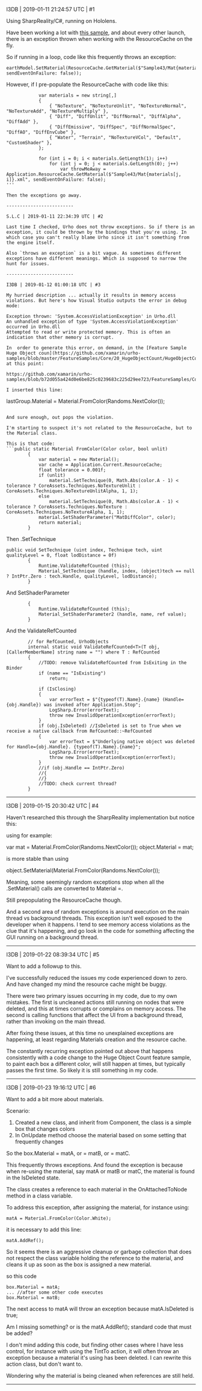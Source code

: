 I3DB | 2019-01-11 21:24:57 UTC | #1

Using SharpReality/C#, running on Hololens.

Have been working a lot with [this sample](https://github.com/xamarin/urho-samples/tree/master/FeatureSamples/Core/43_BasicTechniques), and about every other launch, there is an exception thrown when working with the ResourceCache on the fly.

So if running in a loop, code like this frequently throws an exception:
```
earthModel.SetMaterial(ResourceCache.GetMaterial($"Sample43/Mat{material}.xml", sendEventOnFailure: false));
```

However, if I pre-populate the ResourceCache with code like this:
```
            var materials = new string[,]
            {
                { "NoTexture", "NoTextureUnlit", "NoTextureNormal", "NoTextureAdd", "NoTextureMultiply" },
                { "Diff", "DiffUnlit", "DiffNormal", "DiffAlpha", "DiffAdd" },
                { "DiffEmissive", "DiffSpec", "DiffNormalSpec", "DiffAO", "DiffEnvCube" },
                { "Water", "Terrain", "NoTextureVCol", "Default", "CustomShader" },
            };

            for (int i = 0; i < materials.GetLength(1); i++)
                for (int j = 0; j < materials.GetLength(0); j++)
                    var throwMeAway = Application.ResourceCache.GetMaterial($"Sample43/Mat{materials[j, i]}.xml", sendEventOnFailure: false);
'''

Then the exceptions go away.

-------------------------

S.L.C | 2019-01-11 22:34:39 UTC | #2

Last time I checked, Urho does not throw exceptions. So if there is an exception, it could be thrown by the bindings that you're using. In which case you can't really blame Urho since it isn't something from the engine itself.

Also `throws an exception` is a bit vague. As sometimes different exceptions have different meanings. Which is supposed to narrow the hunt for issues.

-------------------------

I3DB | 2019-01-12 01:00:18 UTC | #3

My hurried description ... actually it results in memory access violations. But here's how Visual Studio outputs the error in debug mode:

Exception thrown: 'System.AccessViolationException' in Urho.dll
An unhandled exception of type 'System.AccessViolationException' occurred in Urho.dll
Attempted to read or write protected memory. This is often an indication that other memory is corrupt.

In  order to generate this error, on demand, in the [Feature Sample Huge Object coun](https://github.com/xamarin/urho-samples/blob/master/FeatureSamples/Core/20_HugeObjectCount/HugeObjectCount.cs)t,  at this point:

https://github.com/xamarin/urho-samples/blob/b72d055a424d0e6be825c0239683c225d29ee723/FeatureSamples/Core/20_HugeObjectCount/HugeObjectCount.cs#L157

I inserted this line:
```
lastGroup.Material = Material.FromColor(Randoms.NextColor());
```

And sure enough, out pops the violation.

I'm starting to suspect it's not related to the ResourceCache, but to the Material class.

This is that code:
```public static Material FromColor(Color color, bool unlit)
		{
			var material = new Material();
			var cache = Application.Current.ResourceCache;
			float tolerance = 0.001f;
			if (unlit)
				material.SetTechnique(0, Math.Abs(color.A - 1) < tolerance ? CoreAssets.Techniques.NoTextureUnlit : CoreAssets.Techniques.NoTextureUnlitAlpha, 1, 1);
			else
				material.SetTechnique(0, Math.Abs(color.A - 1) < tolerance ? CoreAssets.Techniques.NoTexture : CoreAssets.Techniques.NoTextureAlpha, 1, 1);
			material.SetShaderParameter("MatDiffColor", color);
			return material;
		}
```

Then .SetTechnique
```
public void SetTechnique (uint index, Technique tech, uint qualityLevel = 0, float lodDistance = 0f)
		{
			Runtime.ValidateRefCounted (this);
			Material_SetTechnique (handle, index, (object)tech == null ? IntPtr.Zero : tech.Handle, qualityLevel, lodDistance);
		}
```
And SetShaderParameter
```public void SetShaderParameter (string name, Color value)
		{
			Runtime.ValidateRefCounted (this);
			Material_SetShaderParameter2 (handle, name, ref value);
		}
```

And the ValidateRefCounted
```
		// for RefCounted, UrhoObjects
		internal static void ValidateRefCounted<T>(T obj, [CallerMemberName] string name = "") where T : RefCounted
		{
			//TODO: remove ValidateRefCounted from IsExiting in the Binder
			if (name == "IsExisting")
				return;

			if (IsClosing)
			{
				var errorText = $"{typeof(T).Name}.{name} (Handle={obj.Handle}) was invoked after Application.Stop";
				LogSharp.Error(errorText);
				throw new InvalidOperationException(errorText);
			}
			if (obj.IsDeleted) //IsDeleted is set to True when we receive a native callback from RefCounted::~RefCounted
			{
				var errorText = $"Underlying native object was deleted for Handle={obj.Handle}. {typeof(T).Name}.{name}";
				LogSharp.Error(errorText);
				throw new InvalidOperationException(errorText);
			}
			//if (obj.Handle == IntPtr.Zero)
			//{
			//}
			//TODO: check current thread?
		}
```

-------------------------

I3DB | 2019-01-15 20:30:42 UTC | #4

Haven't researched this through the SharpReality implementation but notice this:

using for example:

var mat = Material.FromColor(Randoms.NextColor());
object.Material = mat;

is more stable than using

object.SetMaterial(Material.FromColor(Randoms.NextColor());

Meaning, some seemingly random exceptions stop when all the .SetMaterial() calls are converted to Material =.

Still prepopulating the ResourceCache though.

And a second area of random exceptions is around execution on the main thread vs background threads.  This exception isn't well exposed to the developer when it happens. I tend to see memory access violations as the clue that it's happening, and go look in the code for something affecting the GUI running on a background thread.

-------------------------

I3DB | 2019-01-22 08:39:34 UTC | #5

Want to add a followup to this.

I've successfully reduced the issues my code experienced down to zero. And have changed my mind the resource cache might be buggy.

There were two primary issues occurring in my code, due to my own mistakes. The first is uncleaned actions still running on nodes that were deleted, and this at times corrupts or complains on memory access. The second is calling functions that affect the UI from a background thread, rather than invoking on the main thread.

After fixing these issues, at this time no unexplained exceptions are happening, at least regarding Materials creation and the resource cache. 

The constantly recurring exception pointed out above that happens consistently with a code change to the Huge Object Count feature sample, to paint each box a different color, will still happen at times, but typically passes the first time. So likely it is still something in my code.

-------------------------

I3DB | 2019-01-23 19:16:12 UTC | #6

Want to add a bit more about materials.

Scenario:

1. Created a new class, and inherit from Component, the class is a simple box that changes colors
2. In OnUpdate method choose the material based on some setting that frequently changes

So the box.Material = matA, or = matB, or = matC.

This frequently throws exceptions. And found the exception is because when re-using the material, say matA or matB or matC, the material is found in the IsDeleted state.

The class creates a reference to each material in the OnAttachedToNode method in a class variable.

To address this exception, after assigning the material, for instance using:
```
matA = Material.FromColor(Color.White);
```

it is necessary to add this line:
```
matA.AddRef();
```

So it seems there is an aggressive cleanup or garbage collection that does not respect the class variable holding the reference to the material, and cleans it up as soon as the box is assigned a new material.

so this code
```
box.Material = matA; 
... //after some other code executes
box.Material = matB;
```

The next access to matA will throw an exception because matA.IsDeleted is true;

Am I missing something? or is the matA.AddRef(); standard code that must be added?

I don't mind adding this code, but finding other cases where I have less control, for instance with using the TintTo action, it will often throw an exception because a material it's using has been deleted. I can rewrite this action class, but don't want to. 

Wondering why the material is being cleaned when references are still held.

-------------------------

